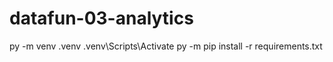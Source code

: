 # datafun-03-analytics

py -m venv .venv
.venv\Scripts\Activate
py -m pip install -r requirements.txt
